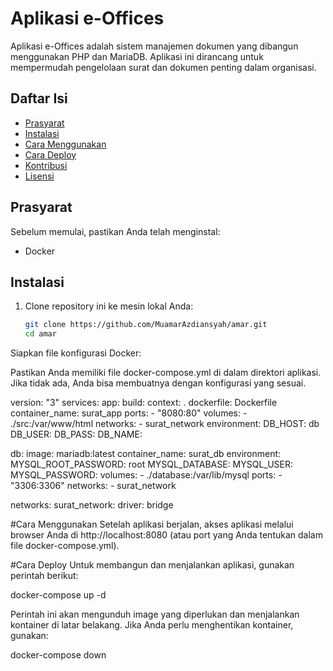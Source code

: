# Aplikasi e-Offices

Aplikasi e-Offices adalah sistem manajemen dokumen yang dibangun menggunakan PHP dan MariaDB. Aplikasi ini dirancang untuk mempermudah pengelolaan surat dan dokumen penting dalam organisasi.

## Daftar Isi
- [Prasyarat](#prasyarat)
- [Instalasi](#instalasi)
- [Cara Menggunakan](#cara-menggunakan)
- [Cara Deploy](#cara-deploy)
- [Kontribusi](#kontribusi)
- [Lisensi](#lisensi)

## Prasyarat
Sebelum memulai, pastikan Anda telah menginstal:
- Docker

## Instalasi
1. Clone repository ini ke mesin lokal Anda:
   ```bash
   git clone https://github.com/MuamarAzdiansyah/amar.git
   cd amar

Siapkan file konfigurasi Docker:

Pastikan Anda memiliki file docker-compose.yml di dalam direktori aplikasi. Jika tidak ada, Anda bisa membuatnya dengan konfigurasi yang sesuai.

version: "3"
services:
  app:
    build:
      context: .
      dockerfile: Dockerfile
    container_name: surat_app
    ports:
      - "8080:80"
    volumes:
      - ./src:/var/www/html
    networks:
      - surat_network
    environment:
      DB_HOST: db
      DB_USER: 
      DB_PASS: 
      DB_NAME: 

  db:
    image: mariadb:latest
    container_name: surat_db
    environment:
      MYSQL_ROOT_PASSWORD: root
      MYSQL_DATABASE: 
      MYSQL_USER: 
      MYSQL_PASSWORD: 
    volumes:
      - ./database:/var/lib/mysql
    ports:
      - "3306:3306"
    networks:
      - surat_network

networks:
  surat_network:
    driver: bridge

#Cara Menggunakan
Setelah aplikasi berjalan, akses aplikasi melalui browser Anda di http://localhost:8080 (atau port yang Anda tentukan dalam file docker-compose.yml).

#Cara Deploy
Untuk membangun dan menjalankan aplikasi, gunakan perintah berikut:

  docker-compose up -d

Perintah ini akan mengunduh image yang diperlukan dan menjalankan kontainer di latar belakang.
Jika Anda perlu menghentikan kontainer, gunakan:

docker-compose down

